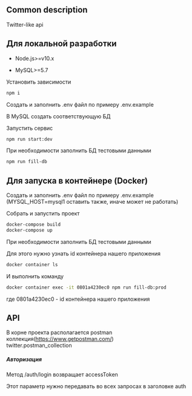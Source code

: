 
## Common description

Twitter-like api


## Для локальной разработки

- Node.js>=v10.x

- MySQL>=5.7

 Установить зависимости
```bash
npm i
``` 
 Создать и заполнить .env файл по примеру .env.example 
 
 В MySQL создать соответствующую БД
    
 Запустить сервис
```bash
npm run start:dev
``` 
 При необходимости заполнить БД тестовыми данными
```bash
npm run fill-db
``` 

## Для запуска в контейнере (Docker)
Создать и заполнить .env файл по примеру .env.example
 (MYSQL_HOST=mysql1 оставить также, иначе может не работать)

 Собрать и запустить проект
```bash
docker-compose build
docker-compose up
``` 
При необходимости заполнить БД тестовыми данными

Для этого нужно узнать id контейнера нашего приложения
```bash
docker container ls
``` 
И выполнить команду
```bash
docker container exec -it 0801a4230ec0 npm run fill-db:prod
``` 
где 0801a4230ec0 - id контейнера нашего приложения

## API

В корне проекта располагается postman коллекция(https://www.getpostman.com/)   
twitter.postman_collection

##### Авторизация
Метод /auth/login возвращает accessToken

Этот параметр нужно передавать во всех запросах в заголовке auth


